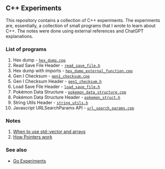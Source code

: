 ## C++ Experiments

This repository contains a collection of C++ experiments. The experiments are, essentially, a collection of small programs that I wrote to learn about C++. The notes were done using external references and ChatGPT explanations.

### List of programs

1. Hex dump - [`hex_dump.cpp`](hex_dump.cpp)
2. Read Save File Header - [`read_save_file.h`](read_save_file.h)
3. Hex dump with imports - [`hex_dump_external_function.cpp`](hex_dump_external_function.cpp)
4. Gen I Checksum - [`gen1_checksum.cpp`](gen1_checksum.cpp)
5. Gen I Checksum Header - [`gen1_checksum.h`](gen1_checksum.h)
6. Load Save File Header - [`load_save_file.h`](load_save_file.h)
7. Pokémon Data Structure - [`pokemon_data_structure.cpp`](pokemon_data_structure.cpp)
8. Pokémon Data Structure Header - [`pokemon_struct.h`](pokemon_struct.h)
9. String Utils Header - [`string_utils.h`](string_utils.h)
10. Javascript URLSearchParams API - [`url_search_params.cpp`](url_search_params.cpp)

### Notes

1. [When to use std::vector and arrays](notes/arrays-vectors.md)
2. [How Pointers work](notes/how-pointers-work.md)

### See also

- [Go Experiments](https://github.com/guilherssousa/go-experiments)
